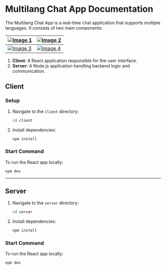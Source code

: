 # Multilang Chat App Documentation

The Multilang Chat App is a real-time chat application that supports multiple languages. It consists of two main components:

| [![Image 1](https://ik.imagekit.io/a1mteszjb/chat-app/step-1.jpg?updatedAt=1703611654789)](https://ik.imagekit.io/a1mteszjb/chat-app/step-1.jpg?updatedAt=1703611654789) | [![Image 2](https://ik.imagekit.io/a1mteszjb/chat-app/step-2.jpg?updatedAt=1703611655474)](https://ik.imagekit.io/a1mteszjb/chat-app/step-2.jpg?updatedAt=1703611655474) |
| ------------------------------------------------------------------------------------------------------------------------------------------------------------------------ | ------------------------------------------------------------------------------------------------------------------------------------------------------------------------ |
| [![Image 3](https://ik.imagekit.io/a1mteszjb/chat-app/step.jpg?updatedAt=1703611655589)](https://ik.imagekit.io/a1mteszjb/chat-app/step.jpg?updatedAt=1703611655589)     | [![Image 4](https://ik.imagekit.io/a1mteszjb/chat-app/step-3.jpg?updatedAt=1703611655487)](https://ik.imagekit.io/a1mteszjb/chat-app/step-3.jpg?updatedAt=1703611655487) |

1. **Client**: A React application responsible for the user interface.
2. **Server**: A Node.js application handling backend logic and communication.

## Client

### Setup

1. Navigate to the `client` directory:

   ```bash
   cd client
   ```

2. Install dependencies:

   ```bash
   npm install
   ```

### Start Command

To run the React app locally:

```bash
npm dev
```

---

## Server

1. Navigate to the `server` directory:

   ```bash
   cd server
   ```

2. Install dependencies:

   ```bash
   npm install
   ```

### Start Command

To run the React app locally:

```bash
npm dev
```
